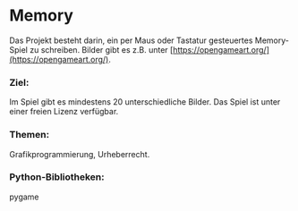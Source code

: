 # Memory

Das Projekt besteht darin, ein per Maus oder Tastatur gesteuertes Memory-Spiel zu schreiben. Bilder gibt es z.B. unter [https://opengameart.org/](https://opengameart.org/).

### Ziel:

Im Spiel gibt es mindestens 20 unterschiedliche Bilder. Das Spiel ist unter einer freien Lizenz verfügbar.

### Themen:

Grafikprogrammierung, Urheberrecht.

### Python-Bibliotheken:

pygame
